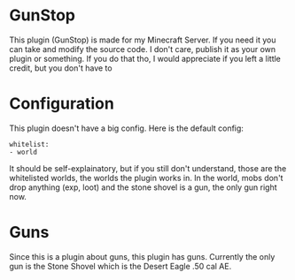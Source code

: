 # GunStop
This plugin (GunStop) is made for my Minecraft Server. If you need it you can take and modify the source code. I don't care, publish it as your own plugin or something. If you do that tho, I would appreciate if you left a little credit, but you don't have to

# Configuration
This plugin doesn't have a big config. Here is the default config:
```
whitelist:
- world
```
It should be self-explainatory, but if you still don't understand, those are the whitelisted worlds, the worlds the plugin works in. In the world, mobs don't drop anything (exp, loot) and the stone shovel is a gun, the only gun right now.

# Guns
Since this is a plugin about guns, this plugin has guns. Currently the only gun is the Stone Shovel which is the Desert Eagle .50 cal AE.
